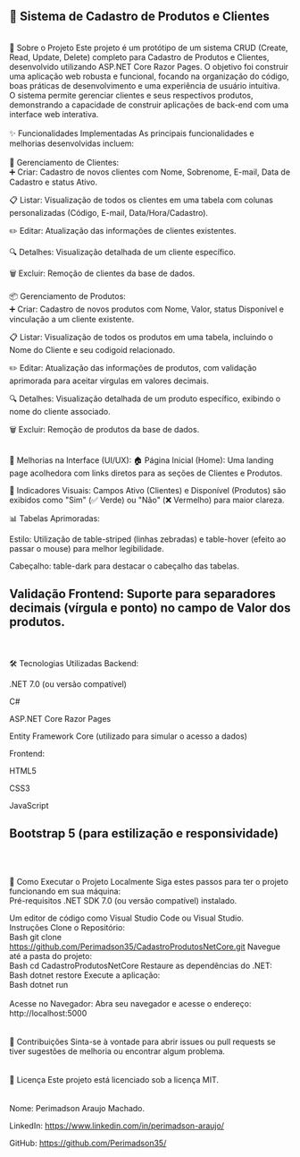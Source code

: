 🚀 Sistema de Cadastro de Produtos e Clientes
<br>
---
<br>
🌟 Sobre o Projeto
Este projeto é um protótipo de um sistema CRUD (Create, Read, Update, Delete) completo para Cadastro de Produtos e Clientes, desenvolvido utilizando ASP.NET Core Razor Pages. O objetivo foi construir uma aplicação web robusta e funcional, focando na organização do código, boas práticas de desenvolvimento e uma experiência de usuário intuitiva.
<br>
O sistema permite gerenciar clientes e seus respectivos produtos, demonstrando a capacidade de construir aplicações de back-end com uma interface web interativa.
<br>
<br>
✨ Funcionalidades Implementadas
As principais funcionalidades e melhorias desenvolvidas incluem:
<br>
<br>
👤 Gerenciamento de Clientes:
<br>
➕ Criar: Cadastro de novos clientes com Nome, Sobrenome, E-mail, Data de Cadastro e status Ativo.

📋 Listar: Visualização de todos os clientes em uma tabela com colunas personalizadas (Código, E-mail, Data/Hora/Cadastro).

✏️ Editar: Atualização das informações de clientes existentes.

🔍 Detalhes: Visualização detalhada de um cliente específico.

🗑️ Excluir: Remoção de clientes da base de dados.
<br>
<br>
📦 Gerenciamento de Produtos:
<br>
➕ Criar: Cadastro de novos produtos com Nome, Valor, status Disponível e vinculação a um cliente existente.

📋 Listar: Visualização de todos os produtos em uma tabela, incluindo o Nome do Cliente e seu codigoid relacionado.

✏️ Editar: Atualização das informações de produtos, com validação aprimorada para aceitar vírgulas em valores decimais.

🔍 Detalhes: Visualização detalhada de um produto específico, exibindo o nome do cliente associado.

🗑️ Excluir: Remoção de produtos da base de dados.
<br>
<br>

🎨 Melhorias na Interface (UI/UX):
🏠 Página Inicial (Home): Uma landing page acolhedora com links diretos para as seções de Clientes e Produtos.

🚦 Indicadores Visuais: Campos Ativo (Clientes) e Disponível (Produtos) são exibidos como "Sim" (✅ Verde) ou "Não" (❌ Vermelho) para maior clareza.

📊 Tabelas Aprimoradas:

Estilo: Utilização de table-striped (linhas zebradas) e table-hover (efeito ao passar o mouse) para melhor legibilidade.

Cabeçalho: table-dark para destacar o cabeçalho das tabelas.

Validação Frontend: Suporte para separadores decimais (vírgula e ponto) no campo de Valor dos produtos.
<br>
---
<br>
<br>
🛠️ Tecnologias Utilizadas
Backend:

.NET 7.0 (ou versão compatível)

C#

ASP.NET Core Razor Pages

Entity Framework Core (utilizado para simular o acesso a dados)

Frontend:

HTML5

CSS3

JavaScript

Bootstrap 5 (para estilização e responsividade)
<br>
---
<br>
<br>

🚀 Como Executar o Projeto Localmente
Siga estes passos para ter o projeto funcionando em sua máquina:
<br>
Pré-requisitos
.NET SDK 7.0 (ou versão compatível) instalado.

Um editor de código como Visual Studio Code ou Visual Studio.
<br>
Instruções
Clone o Repositório:
<br>
Bash
git clone https://github.com/Perimadson35/CadastroProdutosNetCore.git
Navegue até a pasta do projeto:
<br>
Bash
cd CadastroProdutosNetCore
Restaure as dependências do .NET:
<br>
Bash
dotnet restore
Execute a aplicação:
<br>
Bash
dotnet run
<br>
<br>
Acesse no Navegador:
Abra seu navegador e acesse o endereço:
http://localhost:5000
<br>
<br>
<br>
🤝 Contribuições
Sinta-se à vontade para abrir issues ou pull requests se tiver sugestões de melhoria ou encontrar algum problema.
<br>
<br>
<br>
📄 Licença
Este projeto está licenciado sob a licença MIT.
<br>
<br>
<br>
Nome: Perimadson Araujo Machado.

LinkedIn: https://www.linkedin.com/in/perimadson-araujo/

GitHub: https://github.com/Perimadson35/
